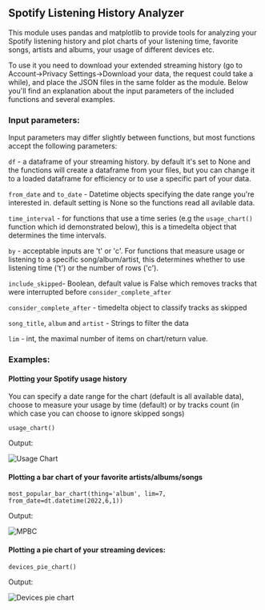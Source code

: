 ## Spotify Listening History Analyzer

This module uses pandas and matplotlib to provide tools for analyzing your Spotify listening history and plot charts of your listening time, favorite songs, artists and albums, your usage of different devices etc.

To use it you need to download your extended streaming history (go to Account->Privacy Settings->Download your data, the request could take a while), and place the JSON files in the same folder as the module. Below you'll find an explanation about the input parameters of the included functions and several examples.

### Input parameters:

Input parameters may differ slightly between functions, but most functions accept the following parameters:

````df```` - a dataframe of your streaming history. by default it's set to None and the functions will create a dataframe from your files, but you can change it to a loaded dataframe for efficiency or to use a specific part of your data.

````from_date```` and ````to_date```` - Datetime objects specifying the date range you're interested in. default setting is None so the functions read all avilable data.

````time_interval```` - for functions that use a time series (e.g the ````usage_chart()```` function which id demonstrated below), this is a timedelta object that determines the time intervals.

````by```` - acceptable inputs are 't' or 'c'. For functions that measure usage or listening to a specific song/album/artist, this determines whether to use listening time ('t') or the number of rows ('c').

````include_skipped````- Boolean, default value is False which removes tracks that were interrupted before ````consider_complete_after````

````consider_complete_after```` - timedelta object to classify tracks as skipped

````song_title````, ````album```` and ````artist```` - Strings to filter the data

````lim```` - int, the maximal number of items on chart/return value.

### Examples:

#### Plotting your Spotify usage history

You can specify a date range for the chart (default is all available data), choose to measure your usage by time (default) or by tracks count (in which case you can choose to ignore skipped songs)

````
usage_chart()
````

Output:

![Usage Chart](https://user-images.githubusercontent.com/76182061/201750242-8255c428-ffc0-4a9c-90b1-0f195437d67d.png)

 


#### Plotting a bar chart of your favorite artists/albums/songs

````
most_popular_bar_chart(thing='album', lim=7, from_date=dt.datetime(2022,6,1))
````

Output:

![MPBC](https://user-images.githubusercontent.com/76182061/201755251-783c2b36-e184-4750-b895-66bf65cd300f.png)



#### Plotting a pie chart of your streaming devices:

````
devices_pie_chart()
````

Output:


![Devices pie chart](https://user-images.githubusercontent.com/76182061/201867800-efcb515c-840b-4435-9893-905551736517.png)
